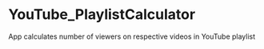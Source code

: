# YouTube_PlaylistCalculator
App calculates number of viewers on respective videos in YouTube playlist
